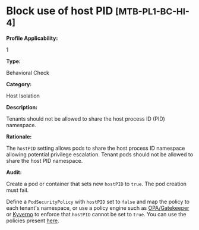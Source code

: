 # Block use of host PID <small>[MTB-PL1-BC-HI-4] </small>

**Profile Applicability:**

1

**Type:**

Behavioral Check

**Category:**

Host Isolation

**Description:**

Tenants should not be allowed to share the host process ID (PID) namespace.

**Rationale:**

The `hostPID` setting allows pods to share the host process ID namespace allowing potential privilege escalation. Tenant pods should not be allowed to share the host PID namespace.

**Audit:**

Create a pod or container that sets new `hostPID` to `true`. The pod creation must fail.

Define a `PodSecurityPolicy` with `hostPID` set to `false` and map the policy to each tenant&#39;s namespace, or use a policy engine such as [OPA/Gatekeeper](https://github.com/open-policy-agent/gatekeeper) or [Kyverno](https://kyverno.io) to enforce that `hostPID` cannot be set to `true`. You can use the policies present [here](https://github.com/kubernetes-sigs/multi-tenancy/tree/master/benchmarks/kubectl-mtb/test/policies).


